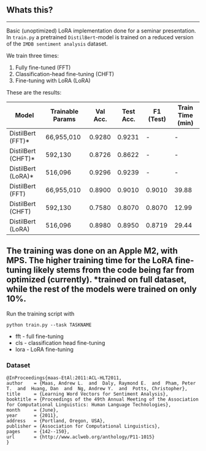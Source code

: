 ## Whats this?
---
Basic (unoptimized) LoRA implementation done for a seminar presentation.
In `train.py` a pretrained `DistilBert`-model is trained on a reduced version of the `IMDB sentiment analysis` dataset.

We train three times:

1. Fully fine-tuned (FFT)
2. Classification-head fine-tuning (CHFT)
3. Fine-tuning with LoRA (LoRA)

These are the results:

| Model              | Trainable Params | Val Acc. | Test Acc. | F1 (Test) | Train Time (min) |
|--------------------|------------------|----------|-----------|-----------|------------------|
| DistilBert (FFT)*  | 66,955,010       | 0.9280   | 0.9231    | -         | -                |
| DistilBert (CHFT)* | 592,130          | 0.8726   | 0.8622    | -         | -                |
| DistilBert (LoRA)* | 516,096          | 0.9296   | 0.9239    | -         | -                |                  
| DistilBert (FFT)   | 66,955,010       | 0.8900   | 0.9010    | 0.9010    | 39.88            |
| DistilBert (CHFT)  | 592,130          | 0.7580   | 0.8070    | 0.8070    | 12.99            |
| DistilBert (LoRA)  | 516,096          | 0.8980   | 0.8950    | 0.8719    | 29.44            |

The training was done on an Apple M2, with MPS. The higher training time for the LoRA fine-tuning likely stems from the code being far from optimized (currently).
*trained on full dataset, while the rest of the models were trained on only 10%.
---

Run the training script with

```console
python train.py --task TASKNAME
```
* fft - full fine-tuning
* cls - classification head fine-tuning
* lora - LoRA fine-tuning

### Dataset
```
@InProceedings{maas-EtAl:2011:ACL-HLT2011,
author    = {Maas, Andrew L.  and  Daly, Raymond E.  and  Pham, Peter T.  and  Huang, Dan  and  Ng, Andrew Y.  and  Potts, Christopher},
title     = {Learning Word Vectors for Sentiment Analysis},
booktitle = {Proceedings of the 49th Annual Meeting of the Association for Computational Linguistics: Human Language Technologies},
month     = {June},
year      = {2011},
address   = {Portland, Oregon, USA},
publisher = {Association for Computational Linguistics},
pages     = {142--150},
url       = {http://www.aclweb.org/anthology/P11-1015}
}
```
